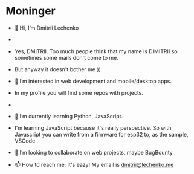 # Moninger

- 👋 Hi, I’m Dmitrii Lechenko
- 
- Yes, DMITRII. Too much people think that my name is DIMITRII so sometimes some mails don't come to me.
- But anyway it doesn't bother me ))

- 👀 I’m interested in web development and mobile/desktop apps.

- In my profile you will find some repos with projects.
- 
- 🌱 I’m currently learning Python, JavaScript.

- I'm learning JavaScript because it's really perspective. So with Javascript you can write from a firmware for esp32 to, as the sample, VSCode

- 💞️ I’m looking to collaborate on web projects, maybe BugBounty

- 📫 How to reach me: It's eazy! My email is dmitrii@lechenko.me

<!---
moninger/moninger is a ✨ special ✨ repository because its `README.md` (this file) appears on your GitHub profile.
You can click the Preview link to take a look at your changes.
--->
